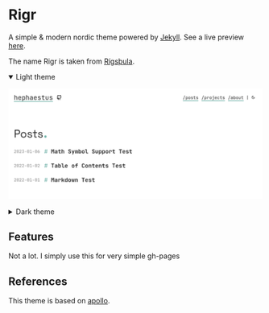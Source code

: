 # Rigr

A simple & modern nordic theme powered by [Jekyll](https://jekyllrb.org).
See a live preview [here](https://vhdirk.github.io/rigr-jekyll).

The name Rigr is taken from [Rígsþula](https://en.wikipedia.org/wiki/R%C3%ADgs%C3%BEula).

<details open>
  <summary>Light theme</summary>

![blog-light](./screenshot.png)
</details>

<details>
  <summary>Dark theme</summary>

  ![blog-dark](./screenshot-dark.png)
</details>

## Features

Not a lot. I simply use this for very simple gh-pages

## References

This theme is based on [apollo](https://github.com/not-matthias/apollo).
